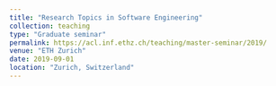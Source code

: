```yaml
---
title: "Research Topics in Software Engineering"
collection: teaching
type: "Graduate seminar"
permalink: https://acl.inf.ethz.ch/teaching/master-seminar/2019/
venue: "ETH Zurich"
date: 2019-09-01
location: "Zurich, Switzerland"
---
```


